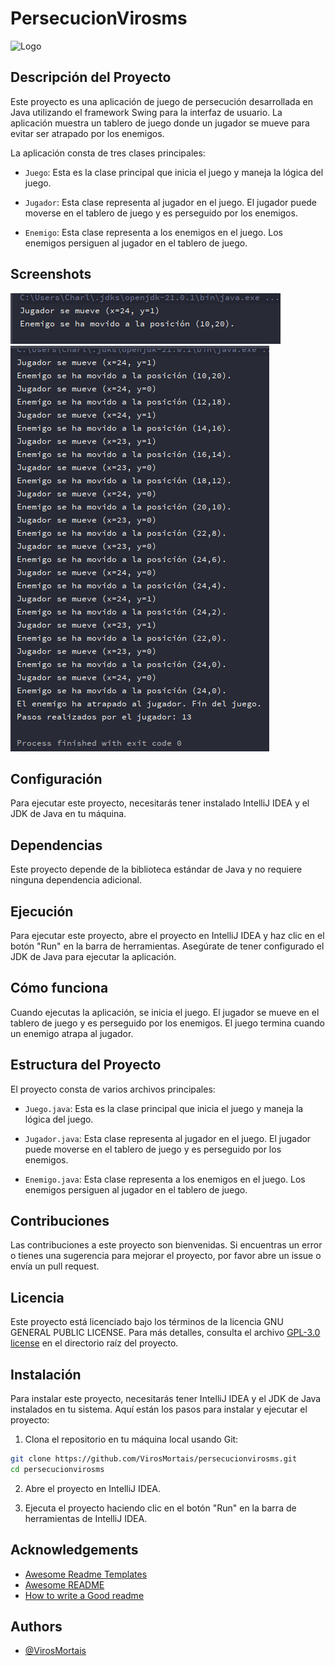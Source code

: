 # PersecucionVirosms

![Logo](https://github.com/VirosMs/PSP-DAM2/assets/94723454/2a91d2f8-bc3b-47f3-99ca-c0c93a6b6495)


## Descripción del Proyecto

Este proyecto es una aplicación de juego de persecución desarrollada en Java utilizando el framework Swing para la interfaz de usuario. La aplicación muestra un tablero de juego donde un jugador se mueve para evitar ser atrapado por los enemigos.

La aplicación consta de tres clases principales:

- `Juego`: Esta es la clase principal que inicia el juego y maneja la lógica del juego.

- `Jugador`: Esta clase representa al jugador en el juego. El jugador puede moverse en el tablero de juego y es perseguido por los enemigos.

- `Enemigo`: Esta clase representa a los enemigos en el juego. Los enemigos persiguen al jugador en el tablero de juego.

## Screenshots

![img.png](img.png) ![img_1.png](img_1.png)


## Configuración

Para ejecutar este proyecto, necesitarás tener instalado IntelliJ IDEA y el JDK de Java en tu máquina.

## Dependencias

Este proyecto depende de la biblioteca estándar de Java y no requiere ninguna dependencia adicional.

## Ejecución

Para ejecutar este proyecto, abre el proyecto en IntelliJ IDEA y haz clic en el botón "Run" en la barra de herramientas. Asegúrate de tener configurado el JDK de Java para ejecutar la aplicación.

## Cómo funciona

Cuando ejecutas la aplicación, se inicia el juego. El jugador se mueve en el tablero de juego y es perseguido por los enemigos. El juego termina cuando un enemigo atrapa al jugador.

## Estructura del Proyecto

El proyecto consta de varios archivos principales:

- `Juego.java`: Esta es la clase principal que inicia el juego y maneja la lógica del juego.

- `Jugador.java`: Esta clase representa al jugador en el juego. El jugador puede moverse en el tablero de juego y es perseguido por los enemigos.

- `Enemigo.java`: Esta clase representa a los enemigos en el juego. Los enemigos persiguen al jugador en el tablero de juego.

## Contribuciones

Las contribuciones a este proyecto son bienvenidas. Si encuentras un error o tienes una sugerencia para mejorar el proyecto, por favor abre un issue o envía un pull request.

## Licencia

Este proyecto está licenciado bajo los términos de la licencia GNU GENERAL PUBLIC LICENSE. Para más detalles, consulta el archivo [GPL-3.0 license](https://github.com/VirosMortais/PersecucionVirosMs?tab=GPL-3.0-1-ov-file) en el directorio raíz del proyecto.

## Instalación

Para instalar este proyecto, necesitarás tener IntelliJ IDEA y el JDK de Java instalados en tu sistema. Aquí están los pasos para instalar y ejecutar el proyecto:

1. Clona el repositorio en tu máquina local usando Git:

```bash
git clone https://github.com/VirosMortais/persecucionvirosms.git
cd persecucionvirosms
```

2. Abre el proyecto en IntelliJ IDEA.

3. Ejecuta el proyecto haciendo clic en el botón "Run" en la barra de herramientas de IntelliJ IDEA.

## Acknowledgements

- [Awesome Readme Templates](https://awesomeopensource.com/project/elangosundar/awesome-README-templates)
- [Awesome README](https://github.com/matiassingers/awesome-readme)
- [How to write a Good readme](https://bulldogjob.com/news/449-how-to-write-a-good-readme-for-your-github-project)

## Authors

- [@VirosMortais](https://github.com/VirosMortais)
